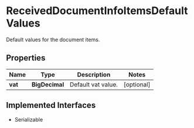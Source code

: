 

# ReceivedDocumentInfoItemsDefaultValues

Default values for the document items.

## Properties

Name | Type | Description | Notes
------------ | ------------- | ------------- | -------------
**vat** | **BigDecimal** | Default vat value. |  [optional]


## Implemented Interfaces

* Serializable


